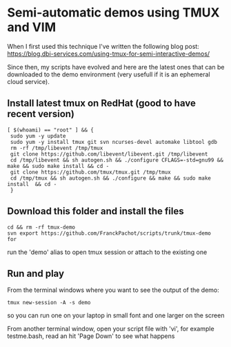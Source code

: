# Semi-automatic demos using TMUX and VIM

When I first used this technique I've written the following blog post:
https://blog.dbi-services.com/using-tmux-for-semi-interactive-demos/

Since then, my scripts have evolved and here are the latest ones that can be downloaded to the demo environment (very usefull if it is an ephemeral cloud service).

## Install latest tmux on RedHat (good to have recent version)

```
[ $(whoami) == "root" ] && {
 sudo yum -y update
 sudo yum -y install tmux git svn ncurses-devel automake libtool gdb
 rm -rf /tmp/libevent /tmp/tmux
 git clone https://github.com/libevent/libevent.git /tmp/libevent
 cd /tmp/libevent && sh autogen.sh && ./configure CFLAGS=-std=gnu99 && make && sudo make install && cd -
 git clone https://github.com/tmux/tmux.git /tmp/tmux
 cd /tmp/tmux && sh autogen.sh && ./configure && make && sudo make install  && cd -
 }
```

## Download this folder and install the files

```
cd && rm -rf tmux-demo
svn export https://github.com/FranckPachot/scripts/trunk/tmux-demo
for 
```


run the 'demo' alias to open tmux session or attach to the existing one

## Run and play

From the terminal windows where you want to see the output of the demo:
```
tmux new-session -A -s demo
```
so you can run one on your laptop in small font and one larger on the screen

From another terminal window, open your script file with 'vi', for example testme.bash, read an hit 'Page Down' to see what happens
